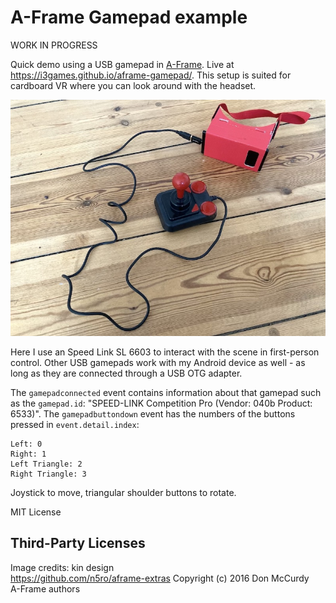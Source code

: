 # A-Frame Gamepad example

WORK IN PROGRESS

Quick demo using a USB gamepad in [A-Frame](https://aframe.io/). Live at https://i3games.github.io/aframe-gamepad/. This setup is suited for cardboard VR where you can look around with the headset. 

![](setup.jpg)

Here I use an Speed Link SL 6603 to interact with the scene in first-person control. Other USB gamepads  work with my Android device as well - as long as they are connected through a USB OTG adapter. 

The `gamepadconnected` event contains information about that gamepad such as the `gamepad.id`: "SPEED-LINK Competition Pro  (Vendor: 040b Product: 6533)". The `gamepadbuttondown` event has the numbers of the buttons pressed in `event.detail.index`: 

```
Left: 0
Right: 1
Left Triangle: 2 
Right Triangle: 3
```

Joystick to move, triangular shoulder buttons to rotate. 




MIT License 

## Third-Party Licenses

Image credits: kin design    
https://github.com/n5ro/aframe-extras Copyright (c) 2016 Don McCurdy             
A-Frame authors    
